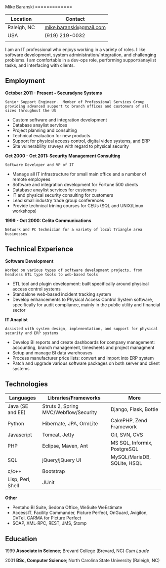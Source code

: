 <div id="content">
Mike Baranski
=============

|Location||Contact|
|-------------------|--------------|--------------------------|
|Raleigh, NC        |              |mike.baranski@gmail.com   |
|USA                |              |(919) 219-0032            |
|                   |              |                          |

I am an IT professional who enjoys working in a variety of roles.  I like software development, system administration/integration, and challenging problems.  I am comfortable in a dev-ops role, performing support/anaylist tasks, and interfacing with clients.

Employment
--------------------
**October 2011 - Present - Securadyne Systems**

    Senior Support Engineer.  Member of Professional Services Group providing advanced support to branch offices and customers of all sizes throughout the US

* Custom software and integration development
* Database anaylist services
* Project planning and consulting
* Technical evaluation for new products
* Support for physical access control, digital video systems, and ERP
* Site vulnerability sruveys with regard to physical security

**Oct 2000 - Oct 2011: Security Management Consulting**

    Software Developer and VP of IT

* Manage all IT infrastructure for small main office and a number of remote employees
* Software and integration development for Fortune 500 clients
* Database anaylist services for customers
* IT and physical security consulting for customers
* Lead small industry trade group conferences
* Provide technical trining courses for CEUs (SQL and UNIX/Linux workshops)
 
**1999 - Oct 2000: Celito Communications**

    Network and PC technician for a variety of local Triangle area businesses
 
Technical Experience
--------------------
 
**Software Development**

    Worked on various types of software development projects, from headless ETL type tools to web-based tools

* ETL tool and plugin development: built specifically around physical access control systems
* Standalone web-based incident tracking system
* Develop enhancements to Physical Access Control System software, specifically for audit compliance, mainly in the public utility and financial sector
    
 
**IT Anaylist**

    Assisted with system design, implementation, and support for physical security and ERP systems

* Develop BI reports and create dashboards for company management: accounting, branch management, timesheets and project managment
* Setup and manage BI data warehouses
* Process manufacturer price lists: convert and import into ERP system
* Patch and upgrade various software packages on both server and client systems

Technologies
------------

|**Languages**      |**Libraries/Frameworks**                |**More**                      |
|-------------------|----------------------------------------|------------------------------|
| Java (SE and EE)  | Struts 2, Spring MVC/Webflow/Security  | Django, Flask, Bottle        |
| Python            | Hibernate, JPA, OrmLite                | CakePHP, Zend Framework      |
| Javascript        | Tomcat, Jetty                          | Git, SVN, CVS                |
| PHP               | Eclipse, Maven, Ant                    | MS SQL, Informix, PostgreSQL |
| SQL               | jQuery/jQuery UI                       | MySQL/MariaDB, SQLite, HSQL  |
| c/c++             | Bootstrap                              |                              | 
| Lisp, Perl, Shell | JUnit                                  |                              |

**Other**

* Pentaho BI Suite, Sedona Office, WeSuite WeEstimate
* AccessIT, Facility Commander, Picture Perfect, OnGuard, Avigilon, DVTel, CARMA for Picture Perfect
* SOAP, XML-RPC, REST, JMS, Stomp

Education
---------
 
1999
   **Associate in Science**; Brevard College (Brevard, NC) *Cum Laude*
 
2001
   **BSc, Computer Science**; North Carolina State University (Raleigh, NC)
 
 
</div>